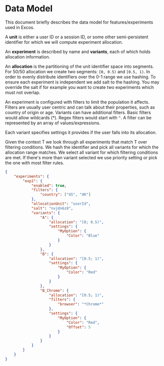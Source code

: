 # Data Model

This document briefly describes the data model for features/experiments used in Excos.

A **unit** is either a user ID or a session ID, or some other semi-persistent identifier for which we will compute experiment allocation.

An **experiment** is described by name and **variants**, each of which holds allocation information.

An **allocation** is the partitioning of the unit identifier space into segments. For 50/50 allocation we create two segments: `[0, 0.5)` and `[0.5, 1)`. In order to evenly distribute identifiers over the 0-1 range we use hashing. To ensure each experiment is independent we add salt to the hashing. You may override the salt if for example you want to create two experiments which must not overlap.

An experiment is configured with filters to limit the population it affects. Filters are usually user centric and can talk about their properties, such as country of origin or age. Variants can have additional filters. Basic filters would allow wildcards (*). Regex filters would start with `^`. A filter can be represented by an array of values/expressions.

Each variant specifies settings it provides if the user falls into its allocation.

Given the context T we look through all experiments that match T over filtering conditions. We hash the identifier and pick all variants for which the allocation range matches. We select all variant for which filtering conditions are met. If there's more than variant selected we use priority setting or pick the one with most filter rules.

```json
{
    "experiments": {
        "exp1": {
            "enabled": true,
            "filters": {
                "country": ["US", "UK"]
            },
            "allocationUnit": "userId",
            "salt": "nvjdn6z8",
            "variants": {
                "A": {
                    "allocation": "[0; 0.5)",
                    "settings": {
                        "MyOption": {
                            "Color": "Blue"
                        }
                    }
                },
                "B": {
                    "allocation": "[0.5; 1)",
                    "settings": {
                        "MyOption": {
                            "Color": "Red"
                        }
                    }
                },
                "B_Chrome": {
                    "allocation": "[0.5; 1)",
                    "filters": {
                        "browser": "*Chrome*"
                    },
                    "settings": {
                        "MyOption": {
                            "Color": "Red",
                            "Offset": 5
                        }
                    }
                }
            }
        }
    }
}
```